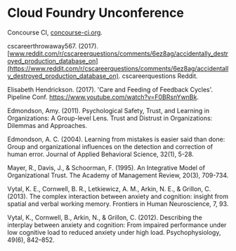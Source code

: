 # Cloud Foundry Unconference

Concourse CI, [concourse-ci.org](https://concourse-ci.org/).

cscareerthrowaway567. (2017). [www.reddit.com/r/cscareerquestions/comments/6ez8ag/accidentally_destroyed_production_database_on](https://www.reddit.com/r/cscareerquestions/comments/6ez8ag/accidentally_destroyed_production_database_on). cscareerquestions Reddit.

Elisabeth Hendrickson. (2017). 'Care and Feeding of Feedback Cycles'. Pipeline Conf. https://www.youtube.com/watch?v=F0BRsnYwnBk.

Edmondson, Amy. (2011). Psychological Safety, Trust, and Learning in Organizations: A Group-level Lens. Trust and Distrust in Organizations: Dilemmas and Approaches.

Edmondson, A. C. (2004). Learning from mistakes is easier said than done: Group and organizational influences on the detection and correction of human error. Journal of Applied Behavioral Science, 32(1), 5-28.

Mayer, R., Davis, J., & Schoorman, F. (1995). An Integrative Model of Organizational Trust. The Academy of Management Review, 20(3), 709-734.

Vytal, K. E., Cornwell, B. R., Letkiewicz, A. M., Arkin, N. E., & Grillon, C. (2013). The complex interaction between anxiety and cognition: insight from spatial and verbal working memory. Frontiers in Human Neuroscience, 7, 93.

Vytal, K., Cornwell, B., Arkin, N., & Grillon, C. (2012). Describing the interplay between anxiety and cognition: From impaired performance under low cognitive load to reduced anxiety under high load. Psychophysiology, 49(6), 842–852.
